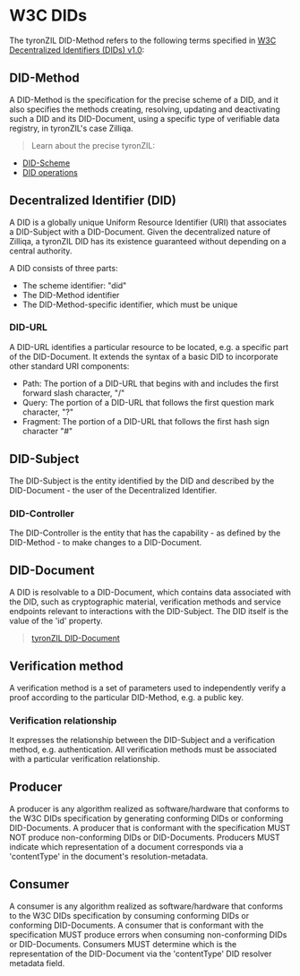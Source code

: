 # W3C DIDs

The tyronZIL DID-Method refers to the following terms specified in [W3C Decentralized Identifiers (DIDs) v1.0](https://w3c.github.io/did-core/):

## DID-Method

A DID-Method is the specification for the precise scheme of a DID, and it also specifies the methods creating, resolving, updating and deactivating such a DID and its DID-Document, using a specific type of verifiable data registry, in tyronZIL's case Zilliqa.

> Learn about the precise tyronZIL:  
- [DID-Scheme](./scheme/did-scheme.md)  
- [DID operations](./operations/tyronZIL-operations.md)

## Decentralized Identifier (DID)

A DID is a globally unique Uniform Resource Identifier (URI) that associates a DID-Subject with a DID-Document. Given the decentralized nature of Zilliqa, a tyronZIL DID has its existence guaranteed without depending on a central authority.

A DID consists of three parts:

- The scheme identifier: "did"
- The DID-Method identifier
- The DID-Method-specific identifier, which must be unique

### DID-URL

A DID-URL identifies a particular resource to be located, e.g. a specific part of the DID-Document. It extends the syntax of a basic DID to incorporate other standard URI components:

- Path: The portion of a DID-URL that begins with and includes the first forward slash character, "/"
- Query: The portion of a DID-URL that follows the first question mark character, "?"
- Fragment: The portion of a DID-URL that follows the first hash sign character "#"

## DID-Subject

The DID-Subject is the entity identified by the DID and described by the DID-Document - the user of the Decentralized Identifier.

### DID-Controller

The DID-Controller is the entity that has the capability - as defined by the DID-Method - to make changes to a DID-Document.

## DID-Document

A DID is resolvable to a DID-Document, which contains data associated with the DID, such as cryptographic material, verification methods and service endpoints relevant to interactions with the DID-Subject. The DID itself is the value of the 'id' property.

> [tyronZIL DID-Document](./did-document.md)

## Verification method

A verification method is a set of parameters used to independently verify a proof according to the particular DID-Method, e.g. a public key.

### Verification relationship

It expresses the relationship between the DID-Subject and a verification method, e.g. authentication. All verification methods must be associated with a particular verification relationship.

## Producer

A producer is any algorithm realized as software/hardware that conforms to the W3C DIDs specification by generating conforming DIDs or conforming DID-Documents. A producer that is conformant with the specification MUST NOT produce non-conforming DIDs or DID-Documents. Producers MUST indicate which representation of a document corresponds via a 'contentType' in the document's resolution-metadata.

## Consumer

A consumer is any algorithm realized as software/hardware that conforms to the W3C DIDs specification by consuming conforming DIDs or conforming DID-Documents. A consumer that is conformant with the specification MUST produce errors when consuming non-conforming DIDs or DID-Documents. Consumers MUST determine which is the representation of the DID-Document via the 'contentType' DID resolver metadata field.
